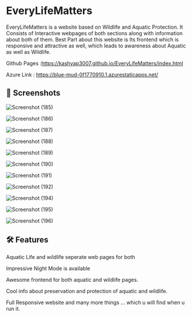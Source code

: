 # EveryLifeMatters
EveryLifeMatters is a website based on Wildlife and Aquatic Protection. It Consists of Interactive webpages of both sections along with information about both of them. Best Part about this website is Its frontend which is responsive and attractive as well, which leads to  awareness about Aquatic as well as Wildlife.

 Github Pages :https://kashyap3007.github.io/EveryLifeMatters/index.html
 
 Azure Link : https://blue-mud-0f1770910.1.azurestaticapps.net/

## 🥷 Screenshots

![Screenshot (185)](https://user-images.githubusercontent.com/51224447/180431467-cd0f482b-8cc9-4e82-afa0-a6ceec7e5115.png)

![Screenshot (186)](https://user-images.githubusercontent.com/51224447/180431551-957ae46a-60ef-4e97-8a29-97e5d8380b5a.png)

![Screenshot (187)](https://user-images.githubusercontent.com/51224447/180431588-89e0f897-afdc-46a7-b65a-7639fa9eca2e.png)

![Screenshot (188)](https://user-images.githubusercontent.com/51224447/180431610-4487272b-ed59-41f0-9e9a-c306ae5e814c.png)

![Screenshot (189)](https://user-images.githubusercontent.com/51224447/180431641-5c3e6724-b6cf-42a4-bd68-6d9b8362262a.png)

![Screenshot (190)](https://user-images.githubusercontent.com/51224447/180431671-227cea8d-0c3f-4f8f-8485-5002f375c9c7.png)

![Screenshot (191)](https://user-images.githubusercontent.com/51224447/180431690-88b8a60a-a4f8-4c89-9c36-8ef014441de9.png)

![Screenshot (192)](https://user-images.githubusercontent.com/51224447/180431709-3e967b41-392d-447f-945f-42222944d6f0.png)

![Screenshot (194)](https://user-images.githubusercontent.com/51224447/180431799-d345b18a-34fa-45cf-a41e-78ada321a290.png)

![Screenshot (195)](https://user-images.githubusercontent.com/51224447/180431842-4292c261-b60d-44c1-af3b-aacdf41ebcda.png)

![Screenshot (196)](https://user-images.githubusercontent.com/51224447/180431872-16fe1662-49dd-438e-8008-0589a2d8df62.png)

## 🛠 Features
 Aquatic Life and wildlife seperate web pages for both
 
 Impressive Night Mode is available 
 
 Awesome frontend for both aquatic and wildlife pages.
 
 Cool info about preservation and protection of aquatic and wildlife.
 
 Full Responsive website and many more things ... which u will find when u run it.
 

 

